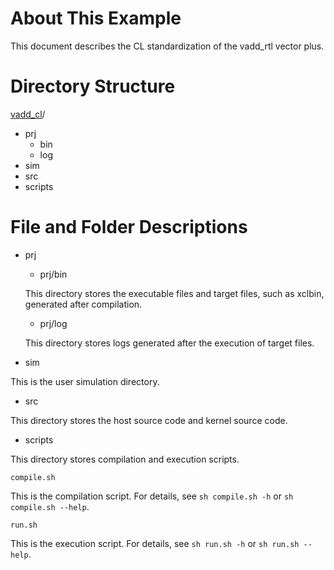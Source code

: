 # About This Example


This document describes the CL standardization of the vadd_rtl vector plus.

# Directory Structure
[vadd_cl](#vadd_cl_dir)/
​	
- prj
  - bin
  - log
- sim
- src
- scripts

# File and Folder Descriptions
- prj

  - prj/bin

  This directory stores the executable files and target files, such as xclbin, generated after compilation.

  - prj/log

  This directory stores logs generated after the execution of target files.

- sim

This is the user simulation directory.

- src

This directory stores the host source code and kernel source code.


- scripts

This directory stores compilation and execution scripts.

	compile.sh

This is the compilation script. For details, see `sh compile.sh -h` or `sh compile.sh --help`.

	run.sh

This is the execution script. For details, see `sh run.sh -h` or `sh run.sh --help`.

